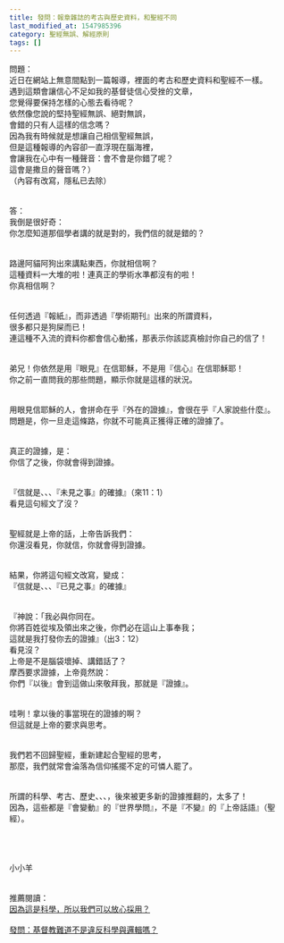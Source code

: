 ```yaml
---
title: 發問：報章雜誌的考古與歷史資料，和聖經不同
last_modified_at: 1547985396
category: 聖經無誤、解經原則
tags: []
---
```


<p>問題：<br/>近日在網站上無意間點到一篇報導，裡面的考古和歷史資料和聖經不一樣。<br/>遇到這類會讓信心不足如我的基督徒信心受挫的文章，<br/>您覺得要保持怎樣的心態去看待呢？<br/>依然像您說的堅持聖經無誤、絕對無誤，<br/>會錯的只有人這樣的信念嗎？<br/> 因為我有時候就是想讓自己相信聖經無誤，<br/>但是這種報導的內容卻一直浮現在腦海裡，<br/>會讓我在心中有一種聲音：會不會是你錯了呢？<br/>這會是撒旦的聲音嗎？）<br/>（內容有改寫，隱私已去除）<br/><!--more--> <br/><br/>答：<br/>我倒是很好奇：<br/>你怎麼知道那個學者講的就是對的，我們信的就是錯的？<br/> <br/><br/>路邊阿貓阿狗出來講點東西，你就相信啊？<br/>這種資料一大堆的啦！連真正的學術水準都沒有的啦！<br/>你真相信啊？<br/> <br/><br/>任何透過『報紙』，而非透過『學術期刊』出來的所謂資料，<br/>很多都只是狗屎而已！<br/>連這種不入流的資料你都會信心動搖，那表示你該認真檢討你自己的信了！<br/> <br/> <br/>弟兄！你依然是用『眼見』在信耶穌，不是用『信心』在信耶穌耶！<br/>你之前一直問我的那些問題，顯示你就是這樣的狀況。<br/><br/><br/>用眼見信耶穌的人，會拼命在乎『外在的證據』，會很在乎『人家說些什麼』。<br/>問題是，你一旦走這條路，你就不可能真正獲得正確的證據了。<br/><br/> <br/>真正的證據，是：<br/>你信了之後，你就會得到證據。<br/><br/> <br/>『信就是、、、『未見之事』的確據』（來11：1）<br/>看見這句經文了沒？<br/><br/><br/>聖經就是上帝的話，上帝告訴我們：<br/>你還沒看見，你就信，你就會得到證據。<br/><br/><br/>結果，你將這句經文改寫，變成：<br/>『信就是、、、『已見之事』的確據』<br/> <br/><br/>『神說：「我必與你同在。<br/>你將百姓從埃及領出來之後，你們必在這山上事奉我；<br/>這就是我打發你去的證據』（出3：12）<br/>看見沒？<br/>上帝是不是腦袋壞掉、講錯話了？<br/>摩西要求證據，上帝竟然說：<br/>你們『以後』會到這做山來敬拜我，那就是『證據』。<br/> <br/><br/>哇咧！拿以後的事當現在的證據的啊？<br/>但這就是上帝的要求與思考。<br/> <br/><br/>我們若不回歸聖經，重新建起合聖經的思考，<br/>那麼，我們就常會淪落為信仰搖擺不定的可憐人罷了。<br/><br/><br/>所謂的科學、考古、歷史、、、，後來被更多新的證據推翻的，太多了！<br/>因為，這些都是『會變動』的『世界學問』，不是『不變』的『上帝話語』（聖經）。<br/><br/> <br/><br/><br/>小小羊<br/><br/><br/>推薦閱讀：<br/><a href="/posts/269192112">因為這是科學，所以我們可以放心採用？ </a><br/> <br/><a href="/posts/269195960">發問：基督教難道不是違反科學與邏輯嗎？ </a><br/><br/><br/><br/></p>
